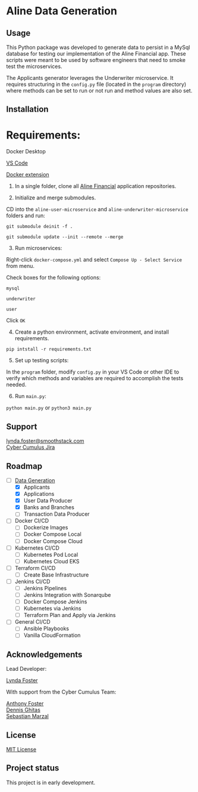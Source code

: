 # Aline Data Generation

## Usage
This Python package was developed to generate data to persist in a MySql database for testing our implementation of the Aline Financial app. These scripts were meant to be used by software engineers that need to smoke test the microservices.

The Applicants generator leverages the Underwriter microservice. It requires structuring in the `config.py` file (located in the `program` directory) where methods can be set to run or not run and method values are also set.

## Installation

# Requirements:
Docker Desktop

[VS Code](https://code.visualstudio.com)

[Docker extension](https://code.visualstudio.com/docs/containers/overview)

1. In a single folder, clone all [Aline Financial](https://git1.smoothstack.com/cohorts/2022/organizations/cyber-cumulus/lynda-foster) application repositories.

2. Initialize and merge submodules.

CD into the `aline-user-microservice` and `aline-underwriter-microservice` folders and run:

`git submodule deinit -f .`

`git submodule update --init --remote --merge`

3. Run microservices:

Right-click `docker-compose.yml` and select `Compose Up - Select Service` from menu. 

Check boxes for the following options:

`mysql`

`underwriter`

`user`

Click `OK`

4. Create a python environment, activate environment, and install requirements. 

`pip intstall -r requirements.txt`

5. Set up testing scripts:

In the `program` folder, modify `config.py` in your VS Code or other IDE to verify which methods and variables are required to accomplish the tests needed. 

6. Run `main.py`:

`python main.py` or `python3 main.py`

## Support
lynda.foster@smoothstack.com<br>
[Cyber Cumulus Jira](https://cyber-cumulus-smoothstack.atlassian.net/jira/software/projects/CC/boards/1)

## Roadmap
- [ ] [Data Generation](https://git1.smoothstack.com/cohorts/2022/organizations/cyber-cumulus/lynda-foster/devops-data-generator/-/branches)
    - [x] Applicants
    - [x] Applications
    - [x] User Data Producer
    - [x] Banks and Branches
    - [ ] Transaction Data Producer
- [ ] Docker CI/CD
    - [ ] Dockerize Images
    - [ ] Docker Compose Local
    - [ ] Docker Compose Cloud
- [ ] Kubernetes CI/CD
    - [ ] Kubernetes Pod Local
    - [ ] Kubernetes Cloud EKS
- [ ] Terraform CI/CD
    - [ ] Create Base Infrastructure
- [ ] Jenkins CI/CD
    - [ ] Jenkins Pipelines
    - [ ] Jenkins Integration with Sonarqube
    - [ ] Docker Compose Jenkins
    - [ ] Kubernetes via Jenkins
    - [ ] Terraform Plan and Apply via Jenkins
- [ ] General CI/CD
    - [ ] Ansible Playbooks
    - [ ] Vanilla CloudFormation

## Acknowledgements
Lead Developer:

[Lynda Foster](https://git1.smoothstack.com/lynda.foster)

With support from the Cyber Cumulus Team:

[Anthony Foster](https://git1.smoothstack.com/anthony.foster)<br>
[Dennis Ghitas](https://git1.smoothstack.com/dennis.ghitas)<br>
[Sebastian Marzal](https://git1.smoothstack.com/sebastian.marzal)

## License
[MIT License](LICENSE.md)

## Project status
This project is in early development. 
